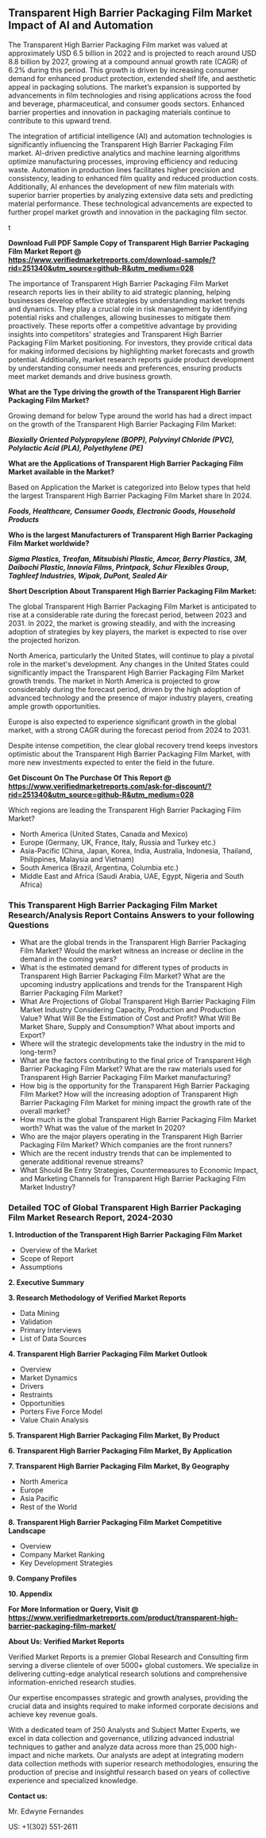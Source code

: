 <h2>Transparent High Barrier Packaging Film Market Impact of AI and Automation</h2><p>The Transparent High Barrier Packaging Film market was valued at approximately USD 6.5 billion in 2022 and is projected to reach around USD 8.8 billion by 2027, growing at a compound annual growth rate (CAGR) of 6.2% during this period. This growth is driven by increasing consumer demand for enhanced product protection, extended shelf life, and aesthetic appeal in packaging solutions. The market’s expansion is supported by advancements in film technologies and rising applications across the food and beverage, pharmaceutical, and consumer goods sectors. Enhanced barrier properties and innovation in packaging materials continue to contribute to this upward trend.</p><p>The integration of artificial intelligence (AI) and automation technologies is significantly influencing the Transparent High Barrier Packaging Film market. AI-driven predictive analytics and machine learning algorithms optimize manufacturing processes, improving efficiency and reducing waste. Automation in production lines facilitates higher precision and consistency, leading to enhanced film quality and reduced production costs. Additionally, AI enhances the development of new film materials with superior barrier properties by analyzing extensive data sets and predicting material performance. These technological advancements are expected to further propel market growth and innovation in the packaging film sector.</p>t</p><p id="" class=""><strong>Download Full PDF Sample Copy of Transparent High Barrier Packaging Film Market Report @ <a href="https://www.verifiedmarketreports.com/download-sample/?rid=251340&utm_source=github-R&utm_medium=028" target="_blank">https://www.verifiedmarketreports.com/download-sample/?rid=251340&utm_source=github-R&utm_medium=028</a></strong></p><p>The importance of&nbsp;Transparent High Barrier Packaging Film Market research reports lies in their ability to aid strategic planning, helping businesses develop effective strategies by understanding market trends and dynamics. They play a crucial role in risk management by identifying potential risks and challenges, allowing businesses to mitigate them proactively. These reports offer a competitive advantage by providing insights into competitors' strategies and Transparent High Barrier Packaging Film Market positioning. For investors, they provide critical data for making informed decisions by highlighting market forecasts and growth potential. Additionally, market research reports guide product development by understanding consumer needs and preferences, ensuring products meet market demands and drive business growth.</p><p><strong>What are the&nbsp;Type driving the growth of the Transparent High Barrier Packaging Film Market?</strong></p><p id="" class="">Growing demand for below Type around the world has had a direct impact on the growth of the Transparent High Barrier Packaging Film Market:</p><em><strong>Biaxially Oriented Polypropylene (BOPP), Polyvinyl Chloride (PVC), Polylactic Acid (PLA), Polyethylene (PE)</strong></em></p><strong>What are the&nbsp;Applications&nbsp;of Transparent High Barrier Packaging Film Market available in the Market?</strong></p><p id="" class="">Based on Application the Market is categorized into Below types that held the largest Transparent High Barrier Packaging Film Market share In 2024.</p><em><strong>Foods, Healthcare, Consumer Goods, Electronic Goods, Household Products</strong></em></p><strong>Who is the largest Manufacturers of Transparent High Barrier Packaging Film Market worldwide?</strong></p><p><em><strong>Sigma Plastics, Treofan, Mitsubishi Plastic, Amcor, Berry Plastics, 3M, Daibochi Plastic, Innovia Films, Printpack, Schur Flexibles Group, Taghleef Industries, Wipak, DuPont, Sealed Air</strong></em></p><p id="" class=""><strong>Short Description About Transparent High Barrier Packaging Film Market:</strong></p><p>The global Transparent High Barrier Packaging Film Market is anticipated to rise at a considerable rate during the forecast period, between 2023 and 2031. In 2022, the market is growing steadily, and with the increasing adoption of strategies by key players, the market is expected to rise over the projected horizon.</p><p>North America, particularly the United States, will continue to play a pivotal role in the market's development. Any changes in the United States could significantly impact the Transparent High Barrier Packaging Film Market growth trends. The market in North America is projected to grow considerably during the forecast period, driven by the high adoption of advanced technology and the presence of major industry players, creating ample growth opportunities.</p><p>Europe is also expected to experience significant growth in the global market, with a strong CAGR during the forecast period from 2024 to 2031.</p><p>Despite intense competition, the clear global recovery trend keeps investors optimistic about the Transparent High Barrier Packaging Film Market, with more new investments expected to enter the field in the future.</p><p id="" class=""><strong>Get Discount On The Purchase Of This Report @ <a href="https://www.verifiedmarketreports.com/ask-for-discount/?rid=251340&utm_source=github-R&utm_medium=028" target="_blank">https://www.verifiedmarketreports.com/ask-for-discount/?rid=251340&utm_source=github-R&utm_medium=028</a></strong></p>Which regions are leading the Transparent High Barrier Packaging Film Market?</p><ul><li>North America (United States, Canada and Mexico)</li><li>Europe (Germany, UK, France, Italy, Russia and Turkey etc.)</li><li>Asia-Pacific (China, Japan, Korea, India, Australia, Indonesia, Thailand, Philippines, Malaysia and Vietnam)</li><li>South America (Brazil, Argentina, Columbia etc.)</li><li>Middle East and Africa (Saudi Arabia, UAE, Egypt, Nigeria and South Africa)</li></ul><h3 id="" class="">This Transparent High Barrier Packaging Film Market Research/Analysis Report Contains Answers to your following Questions</h3><ul><li>What are the global trends in the Transparent High Barrier Packaging Film Market? Would the market witness an increase or decline in the demand in the coming years?</li><li>What is the estimated demand for different types of products in Transparent High Barrier Packaging Film Market? What are the upcoming industry applications and trends for the Transparent High Barrier Packaging Film Market?</li><li>What Are Projections of Global Transparent High Barrier Packaging Film Market Industry Considering Capacity, Production and Production Value? What Will Be the Estimation of Cost and Profit? What Will Be Market Share, Supply and Consumption? What about imports and Export?</li><li>Where will the strategic developments take the industry in the mid to long-term?</li><li>What are the factors contributing to the final price of Transparent High Barrier Packaging Film Market? What are the raw materials used for Transparent High Barrier Packaging Film Market manufacturing?</li><li>How big is the opportunity for the Transparent High Barrier Packaging Film Market? How will the increasing adoption of Transparent High Barrier Packaging Film Market for mining impact the growth rate of the overall market?</li><li>How much is the global Transparent High Barrier Packaging Film Market worth? What was the value of the market In 2020?</li><li>Who are the major players operating in the Transparent High Barrier Packaging Film Market? Which companies are the front runners?</li><li>Which are the recent industry trends that can be implemented to generate additional revenue streams?</li><li>What Should Be Entry Strategies, Countermeasures to Economic Impact, and Marketing Channels for Transparent High Barrier Packaging Film Market Industry?</li></ul><h3 id="" class="">Detailed TOC of Global Transparent High Barrier Packaging Film Market Research Report, 2024-2030</h3><p id="" class=""><strong>1. Introduction of the Transparent High Barrier Packaging Film Market</strong></p><ul><li>Overview of the Market</li><li>Scope of Report</li><li>Assumptions</li></ul><p id="" class=""><strong>2. Executive Summary</strong></p><p id="" class=""><strong>3. Research Methodology of Verified Market Reports</strong></p><ul><li>Data Mining</li><li>Validation</li><li>Primary Interviews</li><li>List of Data Sources</li></ul><p id="" class=""><strong>4. Transparent High Barrier Packaging Film Market Outlook</strong></p><ul><li>Overview</li><li>Market Dynamics</li><li>Drivers</li><li>Restraints</li><li>Opportunities</li><li>Porters Five Force Model</li><li>Value Chain Analysis</li></ul><p id="" class=""><strong>5. Transparent High Barrier Packaging Film Market, By Product</strong></p><p id="" class=""><strong>6. Transparent High Barrier Packaging Film Market, By Application</strong></p><p id="" class=""><strong>7. Transparent High Barrier Packaging Film Market, By Geography</strong></p><ul><li>North America</li><li>Europe</li><li>Asia Pacific</li><li>Rest of the World</li></ul><p id="" class=""><strong>8. Transparent High Barrier Packaging Film Market Competitive Landscape</strong></p><ul><li>Overview</li><li>Company Market Ranking</li><li>Key Development Strategies</li></ul><p id="" class=""><strong>9. Company Profiles</strong></p><p id="" class=""><strong>10. Appendix</strong></p><p id="" class=""><strong>For More Information or Query, Visit @ <a href="https://www.verifiedmarketreports.com/product/transparent-high-barrier-packaging-film-market/" target="_blank">https://www.verifiedmarketreports.com/product/transparent-high-barrier-packaging-film-market/</a></strong></p><p id="" class=""><strong>About Us: Verified Market Reports</strong></p><p id="" class="">Verified Market Reports is a premier Global Research and Consulting firm serving a diverse clientele of over 5000+ global customers. We specialize in delivering cutting-edge analytical research solutions and comprehensive information-enriched research studies.</p><p id="" class="">Our expertise encompasses strategic and growth analyses, providing the crucial data and insights required to make informed corporate decisions and achieve key revenue goals.</p><p id="" class="">With a dedicated team of 250 Analysts and Subject Matter Experts, we excel in data collection and governance, utilizing advanced industrial techniques to gather and analyze data across more than 25,000 high-impact and niche markets. Our analysts are adept at integrating modern data collection methods with superior research methodologies, ensuring the production of precise and insightful research based on years of collective experience and specialized knowledge.</p><p id="" class=""><strong>Contact us:</strong></p><p id="" class="">Mr. Edwyne Fernandes</p><p id="" class="">US: +1(302) 551-2611</p>